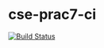 # cse-prac7-ci

[![Build Status](https://travis-ci.com/janerikkonksi/cse-prac7-ci.svg?branch=master)](https://travis-ci.com/janerikkonksi/cse-prac7-ci)

